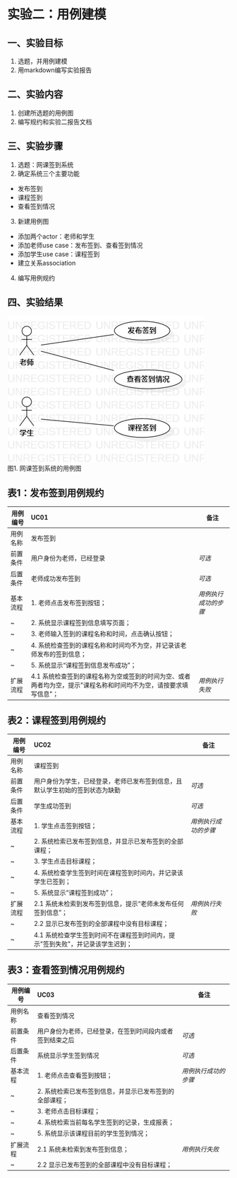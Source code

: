 # 实验二：用例建模

## 一、实验目标

1. 选题，并用例建模
3. 用markdown编写实验报告

## 二、实验内容

1. 创建所选题的用例图
2. 编写规约和实验二报告文档

## 三、实验步骤

1. 选题：网课签到系统
2. 确定系统三个主要功能 
- 发布签到
- 课程签到 
- 查看签到情况
3. 新建用例图 
- 添加两个actor：老师和学生
- 添加老师use case：发布签到、查看签到情况
- 添加学生use case：课程签到
- 建立关系association
4. 编写用例规约

## 四、实验结果

![网课签到系统用例图](./UML_02.jpg)  
图1. 网课签到系统的用例图


## 表1：发布签到用例规约  

用例编号  | UC01 | 备注  
-|:-|-  
用例名称  |  发布签到 |   
前置条件  |  用户身份为老师，已经登录   | *可选*   
后置条件  |  老师成功发布签到   | *可选*   
基本流程  | 1. 老师点击发布签到按钮；  |*用例执行成功的步骤* 
~| 2. 系统显示课程签到信息填写页面； |  
~| 3. 老师输入签到的课程名称和时间，点击确认按钮；  | 
~| 4. 系统检查签到的课程名称和时间均不为空，并记录该老师发布的签到信息； |
~| 5. 系统显示“课程签到信息发布成功”； |
扩展流程  | 4.1 系统检查签到的课程名称为空或签到的时间为空、或者两者均为空，提示"课程名称和时间均不为空，请按要求填写信息"； |*用例执行失败* 


## 表2：课程签到用例规约  

用例编号  | UC02 | 备注  
-|:-|-  
用例名称  |  课程签到 |   
前置条件  |  用户身份为学生，已经登录，老师已发布签到信息，且默认学生初始的签到状态为缺勤   | *可选*   
后置条件  |  学生成功签到   | *可选*   
基本流程  | 1. 学生点击签到按钮；  |*用例执行成功的步骤* 
~| 2. 系统检索已发布签到信息，并显示已发布签到的全部课程； | 
~| 3. 学生点击目标课程； |
~| 4. 系统检查学生签到时间在课程签到时间内，并记录该学生已签到； |
~| 5. 系统显示“课程签到成功”； |
扩展流程  | 2.1 系统未检索到发布签到信息，提示“老师未发布任何签到信息”； |*用例执行失败*
~| 2.2 显示已发布签到的全部课程中没有目标课程； |
~| 4.1 系统检查学生签到时间不在课程签到时间内，提示"签到失败"，并记录该学生迟到； |


## 表3：查看签到情况用例规约  

用例编号  | UC03 | 备注  
-|:-|-  
用例名称  |  查看签到情况 |   
前置条件  |  用户身份为老师，已经登录，在签到时间段内或者签到结束之后   | *可选*   
后置条件  |  系统显示学生签到情况   | *可选*   
基本流程  | 1. 老师点击查看签到按钮；  |*用例执行成功的步骤* 
~| 2. 系统检索已发布签到信息，并显示已发布签到的全部课程； | 
~| 3. 老师点击目标课程； | 
~| 4. 系统检索当前每名学生签到的记录，生成报表； | 
~| 5. 系统显示该课程目前的学生签到情况； |
扩展流程  | 2.1 系统未检索到发布签到信息； |*用例执行失败* 
~| 2.2 显示已发布签到的全部课程中没有目标课程； |
